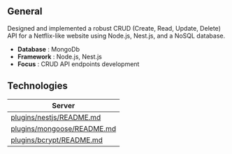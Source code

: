 ## General ##
Designed and implemented a robust CRUD (Create, Read, Update, Delete) API for a Netflix-like website using Node.js, Nest.js, and a NoSQL database. 

- **Database** : MongoDb
- **Framework** : Node.js, Nest.js
- **Focus** : CRUD API endpoints development

## Technologies ##

| Server | 
| ------ |
| [plugins/nestjs/README.md](https://github.com/nestjs/nest) |
| [plugins/mongoose/README.md](https://github.com/Automattic/mongoose) |
| [plugins/bcrypt/README.md](https://github.com/kelektiv/node.bcrypt.js) |
